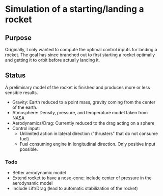 # Simulation of a starting/landing a rocket

## Purpose
Originally, I only wanted to compute the optimal control inputs for landing a rocket. The goal has since branched out to first starting a rocket optimally and getting it to orbit before actually landing it.

## Status
A preliminary model of the rocket is finished and produces more or less sensible results.
* Gravity: Earth reduced to a point mass, gravity coming from the center of the earth.
* Atmosphere: Density, pressure, and temperature model taken from [NASA](https://www.grc.nasa.gov/www/k-12/airplane/atmosmet.html)
* Aerodynamics/Drag: Currently reduced to the drag acting on a sphere
* Control input:
  * Unlimited action in lateral direction ("thrusters" that do not consume fuel)
  * Fuel consuming engine in longitudinal direction. Only positive input possible.
  
### Todo
* Better aerodynamic model
* Extend rocket to have a nose-cone: include center of pressure in the aerodynamic model
* Include Lift/Drag (lead to automatic stabilization of the rocket)

